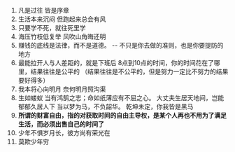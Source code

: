 1.  凡是过往 皆是序章
2. 生活本来沉闷 但跑起来总会有风
3. 只要学不死，就往死里学
4. 海压竹枝低复举 风吹山角晦还明
5. 赚钱的底线是法律，而不是道德。  -- 不只是你去做的准则，也是你要提防的地方
6. 最能拉开人与人差距的，就是下班后 8点到10点的时间，你的时间花在了哪里，结果往往是公平的 （结果往往是不公平的，但是努力一定比不努力的结果要好得多）
7. 我本将心向明月 奈何明月照沟渠
8. 生如蝼蚁 当有鸿鹄之志；命如纸薄应有不屈之心。
	大丈夫生居天地间，岂能郁郁久居人下
	当以梦为马，不负韶华。
	乾坤未定，你我皆是黑马
9. **所谓的财富自由，指的对获取时间的自由主导权，是某个人再也不用为了满足生活，而必须出售自己的时间了**
10. 少年不惧岁月长，彼方尚有荣光在
11. 莫欺少年穷
